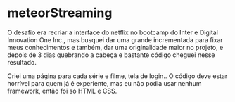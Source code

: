 # meteorStreaming

O desafio era recriar a interface do netflix no bootcamp do Inter e Digital Innovation One Inc., mas busquei dar uma 
grande incrementada para fixar meus conhecimentos e também, dar uma originalidade maior no projeto, 
e depois de 3 dias quebrando a cabeça e bastante código cheguei nesse resultado.

Criei uma página para cada série e filme, tela de login.. O código deve estar horrível 
para quem já é experiente, mas eu não podia usar nenhum framework, 
então foi só HTML e CSS.
